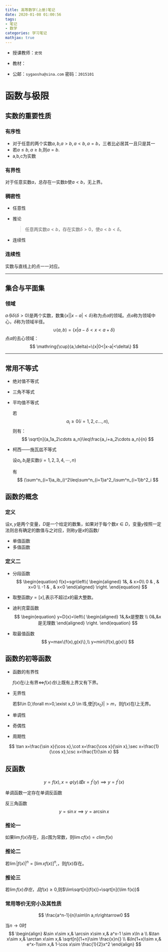 ```yaml
---
title: 高等数学(上册)笔记
date: 2020-01-08 01:00:56
tags:
- 笔记
- 数学
categories: 学习笔记
mathjax: true
---
```

- 授课教师：`史悦`
- 教材：

- 公邮：`sygaoshu@sina.com` 密码：`2015101`

<!--more-->

# 函数与极限

## 实数的重要性质

### 有序性

- 对于任意的两个实数$a,b$,$a>b,a<b,a=b$，三者比必居其一且只是其一
- 若$a\leq b,a\geq b$,则$a=b$.
- a,b,c为实数

### 有界性

对于任意实数$a$，总存在一实数$b$使$a<b$，无上界。

### 稠密性

- 任意性

- 推论

  > 任意两实数$a<b$，存在实数$\delta>0$，使$a<b<\delta$。

- 连续性

### 连续性

实数与直线上的点一一对应。

---

## 集合与平面集

### 领域

$a与\delta(\delta>0)$是两个实数，数集$\{x||x-a|<\delta\}$称为点$a$的领域。点$a$称为领域中心，$\delta$称为领域半径。
$$
\cup(a,b)=\{x|a-\delta<x<a+\delta\}
$$
点$a$的去心领域：
$$
\mathring{\cup}(a,\delta)=\{x|0<|x-a|<\delta\}
$$

---

## 常用不等式

- 绝对值不等式

- 三角不等式

- 平均值不等式

  若
  $$
  a_i\geq0(i=1,2,c\dots,n),
  $$
  则有：
  $$
  \sqrt[n]{a_1a_2\cdots a_n}\leq\frac{a_i+a_2\cdots a_n}{n}
  $$

- 柯西——施瓦兹不等式

  设$a_i,b_i$是实数$(i=1,2,3,4,\cdots,n)$

  有
  $$
  (\sum^n_{i=1}a_ib_i)^2\leq\sum^n_{i=1}a^2_i\sum^n_{i=1}b^2_i
  $$

## 函数的概念

### 定义

设$x,y$是两个变量，$D$是一个给定的数集，如果对于每个数$x\in D$，变量$y$按照一定法则总有确定的数值与之对应，则称$y$是$x$的函数/

- 单值函数
- 多值函数

### 定义二

- 分段函数
  $$
  \begin{equation}
  f(x)=sgn\left\{
  \begin{aligned}
  1&, & x>0\\
  0 & , & x=0 \\
  -1 & , & x<0
  \end{aligned}
  \right.
  \end{equation}
  $$

- 取整函数$y=[x]$,表示不超过$x$的最大整数。

- 迪利克雷函数
  $$
  \begin{equation}
  y=D(x)=\left\{
  \begin{aligned}
  1&,&x是整数 \\
  0&,&x是无理数
  \end{aligned}
  \right.
  \end{equation}
  $$

- 取最值函数
  $$
  y=max\{f(x),g(x)\},\\
  y=min\{f(x),g(x)\}
  $$

## 函数的初等函数

- 函数的有界性

  $f(x)$在$i$上有界$\iff$$f(x)在i$上既有上界又有下界。

- 无界性

  若$I\in D,\forall m>0,\exist x_0 \in I$,使$|f(x_0)|>m$，则$f(x)$在$I$上无界。

- 单调性

- 奇偶性

- 周期性

$$
\tan x=\frac{\sin x}{\cos x},\cot x=\frac{\cos x}{\sin x},\sec x=\frac{1}{\cos x},\csc x=\frac{1}{\sin x}
$$

## 反函数

$$
y=f(x),x=\varphi(y)或x=f^{\prime}(y) \implies y=f^{\prime}(x)
$$

单调函数一定存在单调反函数

反三角函数
$$
y=\sin x\implies y=\arcsin x
$$

### 推论一

如果$\lim f(x)$存在，且$c$围为常数，则$\lim cf(x)=c\lim f(x)$

### 推论二

若$\lim|f(x)|^n=[\lim xf(x)]^n$,，则$f(x)$存在。

### 推论三

若$\lim f(x)存在，且f(x)\geq0$,则$\lim\sqrt[n]{f(x)}=\sqrt[n]{\lim f(x)}$

### 常用等价无穷小及其性质

$$
\frac{a^n-1}{n}\sim\ln a,n\rightarrow0
$$

当$n\rightarrow0$时
$$
\begin{align}
&\sin x\sim x,& \arcsin x\sim x,& a^x-1 \sim x\ln a \\
&\tan x\sim x,& \arctan x\sim x,& \sqrt[n]{1+n}\sim \frac{x}n{} \\
&\ln(1+x)\sim x,& e^x-1\sim x,& 1-\cos x\sim \frac{1}{2}x^2
\end{align}
$$
